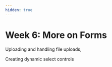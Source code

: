 ```yaml
---
hidden: true
---
```


# Week 6: More on Forms

Uploading and handling file uploads,

Creating dynamic select controls
